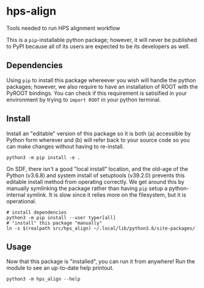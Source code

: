 # hps-align
Tools needed to run HPS alignment workflow

This is a `pip`-installable python package; however, it will never be published to PyPI
because all of its users are expected to be its developers as well.

## Dependencies
Using `pip` to install this package whereever you wish will handle the python packages;
however, we also require to have an installation of ROOT with the PyROOT bindings.
You can check if this requirement is satisified in your environment by trying to
`import ROOT` in your python terminal.

## Install
Install an "editable" version of this package so
it is both (a) accessible by Python form wherever
and (b) will refer back to your source code so 
you can make changes without having to re-install.
```
python3 -m pip install -e .
```
On SDF, there isn't a good "local install" location,
and the old-age of the Python (v3.6.8) and system
install of setuptools (v39.2.0) prevents this editable
install method from operating correctly. We get around
this by manually symlinking the package rather than
having `pip` setup a python-internal symlink. It is slow
since it relies more on the filesystem, but it is 
operational.
```
# install dependencies
python3 -m pip install --user typer[all]
# "install" this package "manually"
ln -s $(realpath src/hps_align) ~/.local/lib/python3.6/site-packages/
```

## Usage
Now that this package is "installed", you can run it from anywhere!
Run the module to see an up-to-date help printout.
```
python3 -m hps_align --help
```

